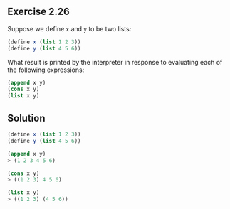 ## Exercise 2.26

Suppose we define `x` and `y` to be two lists:

```scheme
(define x (list 1 2 3))
(define y (list 4 5 6))
```

What result is printed by the interpreter in response to evaluating each of the
following expressions:

```scheme
(append x y)
(cons x y)
(list x y)
```

## Solution

```scheme
(define x (list 1 2 3))
(define y (list 4 5 6))

(append x y)
> (1 2 3 4 5 6)

(cons x y)
> ((1 2 3) 4 5 6)

(list x y)
> ((1 2 3) (4 5 6))
```
